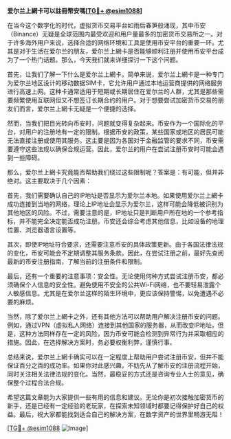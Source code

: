 **爱尔兰上網卡可以註冊幣安嗎[[TG💪+ @esim1088](https://t.me/s/esim1088)]**

在当今这个数字化的时代，虚拟货币交易平台如雨后春笋般涌现，其中币安（Binance）无疑是全球范围内最受欢迎和用户量最多的加密货币交易所之一。对于许多海外用户来说，选择合适的网络环境和工具是使用币安平台的重要一环。尤其是对于生活在爱尔兰的朋友，爱尔兰上網卡是否能够顺利注册并使用币安平台成为了一个热门话题。那么，今天我们就来详细探讨一下这个问题。

首先，让我们了解一下什么是爱尔兰上網卡。简单来说，爱尔兰上網卡是一种专门为爱尔兰地区设计的移动数据SIM卡，它允许用户通过本地运营商提供的网络服务进行高速上网。这种卡通常适用于短期或长期居住在爱尔兰的人群，尤其是那些需要频繁使用互联网但又不想签订长期合约的用户。对于想要尝试加密货币交易的朋友们而言，爱尔兰上網卡无疑是一个便捷的选择。

然而，当我们把目光转向币安时，问题就变得复杂起来。币安作为一个国际化的平台，对用户的注册地有一定的限制。根据币安的政策，某些国家或地区的居民可能无法直接注册或使用其服务。这主要是因为各国对于金融监管的要求不同，币安需要遵守这些法规以确保合规运营。因此，爱尔兰的用户在尝试注册币安时可能会遇到一些障碍。

那么，爱尔兰上網卡究竟能否帮助我们绕过这些限制呢？答案是：有可能，但并非绝对。这主要取决于几个因素：

首先，我们需要确认自己的IP地址是否显示为爱尔兰本地。如果使用爱尔兰上網卡成功连接到当地的网络，理论上IP地址会显示为爱尔兰，这样可能会降低被识别为其他地区的风险。不过，需要注意的是，IP地址只是判断用户所在地的一个参考指标，并不能完全决定能否成功注册。币安还会综合考虑其他信息，比如设备的地理位置、浏览器语言设置等。

其次，即使IP地址符合要求，还需要注意币安的具体政策更新。由于各国法律法规的变化，币安可能会不定期调整其服务条款。因此，在尝试注册之前，最好先查阅最新的币安注册指南，了解当前的注册条件和限制。

最后，还有一个重要的注意事项：安全性。无论使用何种方式尝试注册币安，都必须确保个人信息的安全性。避免使用不安全的公共Wi-Fi网络，也不要轻易泄露个人敏感信息。尤其是在爱尔兰这样的陌生环境中，更应该保持警惕，以免遭遇不必要的麻烦。

当然，除了爱尔兰上網卡之外，还有其他方法可以帮助用户解决注册币安的问题。例如，通过VPN（虚拟私人网络）连接到其他国家的服务器，从而改变IP地址。但是，这种方法同样存在一定的风险，因为币安可能会检测到异常行为并采取相应的措施。因此，在选择解决方案时，务必要权衡利弊，谨慎行事。

总结来说，爱尔兰上網卡确实可以在一定程度上帮助用户尝试注册币安，但并不能保证百分之百的成功率。如果你对此感兴趣，不妨先从了解币安的注册流程开始，同时关注相关法律法规的变化。当然，最稳妥的方式还是咨询专业人士的意见，确保整个过程合法合规。

希望这篇文章能为大家提供一些有用的信息和建议。无论你是初次接触加密货币的新手，还是已经有一定经验的老玩家，在探索未知领域时都要记得保护好自己的权益。最后，祝大家都能找到适合自己的解决方案，在数字资产的世界里畅游无阻！

[[TG💪+ @esim1088](https://t.me/s/esim1088) ![Image](https://i.postimg.cc/4NQfJmqS/Snipaste-2025-05-13-00-14-12.png)]